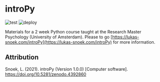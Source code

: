 # introPy
![test](https://github.com/lukassnoek/introPy/workflows/CI/badge.svg)
![deploy](https://github.com/lukassnoek/introPy/workflows/deploy/badge.svg)

Materials for a 2 week Python course taught at the Research Master Psychology (University of Amsterdam). Please to go [https://lukas-snoek.com/introPy](https://lukas-snoek.com/introPy) for more information.  

## Attribution
Snoek, L. (2021). introPy (Version 1.0.0) [Computer software]. https://doi.org/10.5281/zenodo.4392860

